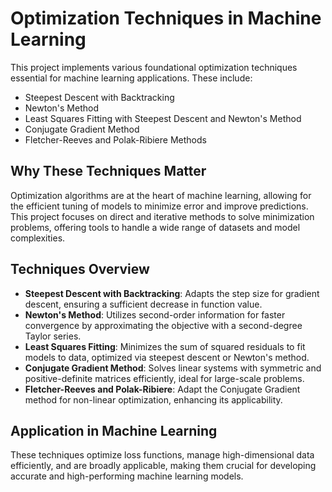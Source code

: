 # Optimization Techniques in Machine Learning

This project implements various foundational optimization techniques essential for machine learning applications. These include:

- Steepest Descent with Backtracking
- Newton's Method
- Least Squares Fitting with Steepest Descent and Newton's Method
- Conjugate Gradient Method
- Fletcher-Reeves and Polak-Ribiere Methods

## Why These Techniques Matter

Optimization algorithms are at the heart of machine learning, allowing for the efficient tuning of models to minimize error and improve predictions. This project focuses on direct and iterative methods to solve minimization problems, offering tools to handle a wide range of datasets and model complexities.

## Techniques Overview

- **Steepest Descent with Backtracking**: Adapts the step size for gradient descent, ensuring a sufficient decrease in function value.
- **Newton's Method**: Utilizes second-order information for faster convergence by approximating the objective with a second-degree Taylor series.
- **Least Squares Fitting**: Minimizes the sum of squared residuals to fit models to data, optimized via steepest descent or Newton's method.
- **Conjugate Gradient Method**: Solves linear systems with symmetric and positive-definite matrices efficiently, ideal for large-scale problems.
- **Fletcher-Reeves and Polak-Ribiere**: Adapt the Conjugate Gradient method for non-linear optimization, enhancing its applicability.

## Application in Machine Learning

These techniques optimize loss functions, manage high-dimensional data efficiently, and are broadly applicable, making them crucial for developing accurate and high-performing machine learning models.
